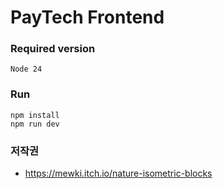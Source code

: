 # PayTech Frontend

### Required version

```
Node 24
```

### Run

```
npm install
npm run dev
```


### 저작권
* https://mewki.itch.io/nature-isometric-blocks